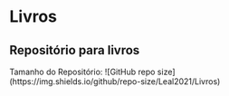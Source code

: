 # Livros
## Repositório para livros
<p>Tamanho do Repositório: ![GitHub repo size](https://img.shields.io/github/repo-size/Leal2021/Livros)

